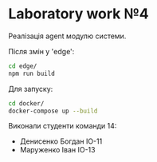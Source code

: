 # Laboratory work №4

Реалізація agent модулю системи.

Після змін у 'edge':
```bash
cd edge/
npm run build
```

Для запуску:
```bash
cd docker/
docker-compose up --build
```

Виконали студенти команди 14:

* Денисенко Богдан ІО-11
* Маруженко Іван ІО-13
